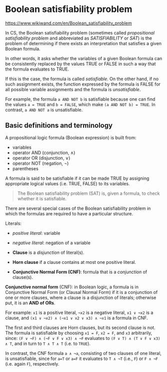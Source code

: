 # Boolean satisfiability problem

https://www.wikiwand.com/en/Boolean_satisfiability_problem

In CS, the Boolean satisfiability problem (sometimes called _propositional satisfiability problem_ and abbreviated as _SATISFIABILITY_ or _SAT_) is the problem of determining if there exists an interpretation that satisfies a given Boolean formula.

In other words, it asks whether the variables of a given Boolean formula can be consistently replaced by the values TRUE or FALSE in such a way that the formula evaluates to TRUE.

If this is the case, the formula is called _satisfiable_. On the other hand, if no such assignment exists, the function expressed by the formula is FALSE for all possible variable assignments and the formula is _unsatisfiable_.

For example, the formula `a AND NOT b` is satisfiable because one can find the values `a = TRUE` and `b = FALSE`, which make `(a AND NOT b) = TRUE`. In contrast, `a AND NOT a` is unsatisfiable.


## Basic definitions and terminology

A propositional logic formula (Boolean expression) is built from:
- variables
- operator AND (conjunction, ∧)
- operator  OR (disjunction, ∨)
- operator NOT (negation, ¬)
- parentheses

A formula is said to be satisfiable if it can be made TRUE by assigning appropriate logical values (i.e. TRUE, FALSE) to its variables.

> The Boolean satisfiability problem (SAT) is, given a formula, to check whether it is satisfiable.

There are several special cases of the Boolean satisfiability problem in which the formulas are required to have a particular structure.

Literals:
- _positive literal_: variable
- _negative literal_: negation of a variable

- __Clause__ is a _disjunction_ of literal(s).
- __Horn clause__ if a clause contains at most one positive literal.
- __Conjunctive Normal Form (CNF)__: formula that is a *conjunction* of clause(s).

__Conjunctive normal form__ (CNF): in Boolean logic, a formula is in  Conjunctive Normal Form (or Clausal Normal Form) if it is a conjunction of one or more clauses, where a clause is a disjunction of literals; otherwise put, it is an __AND of ORs__.

For example:
`x1`       is a positive literal,
`¬x2`      is a negative literal,
`x1 ∨ ¬x2` is a clause, and 
`(x1 ∨ ¬x2) ∧ (¬x1 ∨ x2 ∨ x3) ∧ ¬x1` is a formula in CNF.

The first and third clauses are Horn clauses, but its second clause is not.
The formula is satisfiable by choosing `x1 = F`, `x2 = F`, and `x3` arbitrarily, since:
`(F ∨ ¬F) ∧ (¬F ∨ F ∨ x3) ∧ ¬F` evaluates to 
`(F ∨ T) ∧ (T ∨ F ∨ x3) ∧ T`, and in turn to 
`T ∧ T ∧ T` (i.e. to `TRUE`).

In contrast, the CNF formula `a ∧ ¬a`, consisting of two clauses of one literal, is unsatisfiable, since for `a=T` or `a=F` it evaluates to 
`T ∧ ¬T` (i.e., `F`) or `F ∧ ¬F` (i.e. again `F`), respectively.












